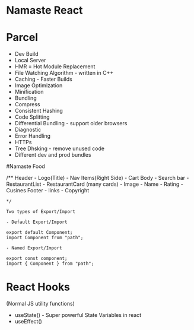 # Namaste React

# Parcel

- Dev Build
- Local Server
- HMR = Hot Module Replacement
- File Watching Algorithm - written in C++
- Caching - Faster Builds
- Image Optimization
- Minification
- Bundling
- Compress
- Consistent Hashing
- Code Splitting
- Differential Bundling - support older browsers
- Diagnostic
- Error Handling
- HTTPs
- Tree Dhsking - remove unused code
- Different dev and prod bundles

#Namaste Food

/\*\*
Header - Logo(Title) - Nav Items(Right Side) - Cart
Body - Search bar - RestaurantList - RestaurantCard (many cards) - Image - Name - Rating - Cusines
Footer - links - Copyright

    */

    Two types of Export/Import

    - Default Export/Import

    export default Component;
    import Component from "path";

    - Named Export/Import

    export const component;
    import { Component } from "path";

# React Hooks

(Normal JS utility functions)

- useState() - Super powerful State Variables in react
- useEffect()
